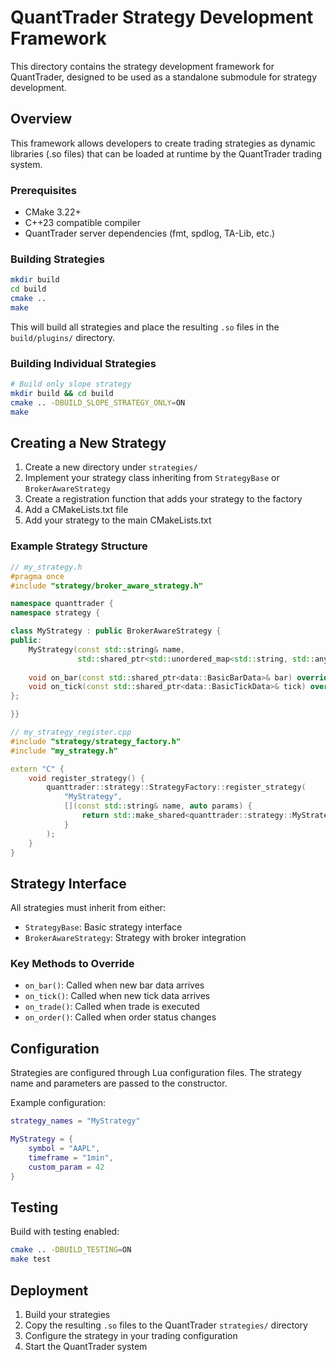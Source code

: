 # QuantTrader Strategy Development Framework

This directory contains the strategy development framework for QuantTrader, designed to be used as a standalone submodule for strategy development.

## Overview

This framework allows developers to create trading strategies as dynamic libraries (.so files) that can be loaded at runtime by the QuantTrader trading system.

### Prerequisites
- CMake 3.22+
- C++23 compatible compiler
- QuantTrader server dependencies (fmt, spdlog, TA-Lib, etc.)

### Building Strategies

```bash
mkdir build
cd build
cmake ..
make
```

This will build all strategies and place the resulting `.so` files in the `build/plugins/` directory.

### Building Individual Strategies

```bash
# Build only slope strategy
mkdir build && cd build
cmake .. -DBUILD_SLOPE_STRATEGY_ONLY=ON
make
```

## Creating a New Strategy

1. Create a new directory under `strategies/`
2. Implement your strategy class inheriting from `StrategyBase` or `BrokerAwareStrategy`
3. Create a registration function that adds your strategy to the factory
4. Add a CMakeLists.txt file
5. Add your strategy to the main CMakeLists.txt

### Example Strategy Structure

```cpp
// my_strategy.h
#pragma once
#include "strategy/broker_aware_strategy.h"

namespace quanttrader {
namespace strategy {

class MyStrategy : public BrokerAwareStrategy {
public:
    MyStrategy(const std::string& name, 
               std::shared_ptr<std::unordered_map<std::string, std::any>> params);
    
    void on_bar(const std::shared_ptr<data::BasicBarData>& bar) override;
    void on_tick(const std::shared_ptr<data::BasicTickData>& tick) override;
};

}}

// my_strategy_register.cpp
#include "strategy/strategy_factory.h"
#include "my_strategy.h"

extern "C" {
    void register_strategy() {
        quanttrader::strategy::StrategyFactory::register_strategy(
            "MyStrategy", 
            [](const std::string& name, auto params) {
                return std::make_shared<quanttrader::strategy::MyStrategy>(name, params);
            }
        );
    }
}
```

## Strategy Interface

All strategies must inherit from either:
- `StrategyBase`: Basic strategy interface
- `BrokerAwareStrategy`: Strategy with broker integration

### Key Methods to Override

- `on_bar()`: Called when new bar data arrives
- `on_tick()`: Called when new tick data arrives  
- `on_trade()`: Called when trade is executed
- `on_order()`: Called when order status changes

## Configuration

Strategies are configured through Lua configuration files. The strategy name and parameters are passed to the constructor.

Example configuration:
```lua
strategy_names = "MyStrategy"

MyStrategy = {
    symbol = "AAPL",
    timeframe = "1min",
    custom_param = 42
}
```

## Testing

Build with testing enabled:
```bash
cmake .. -DBUILD_TESTING=ON
make test
```

## Deployment

1. Build your strategies
2. Copy the resulting `.so` files to the QuantTrader `strategies/` directory
3. Configure the strategy in your trading configuration
4. Start the QuantTrader system
